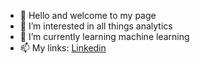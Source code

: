 - 👋 Hello and welcome to my page
- 👀 I’m interested in all things analytics
- 🌱 I’m currently learning machine learning
- 📫 My links: [Linkedin](https://www.linkedin.com/in/corey-haigh-a7b66b118/)

<!---
cphaigh/cphaigh is a ✨ special ✨ repository because its `README.md` (this file) appears on your GitHub profile.
You can click the Preview link to take a look at your changes.
--->
